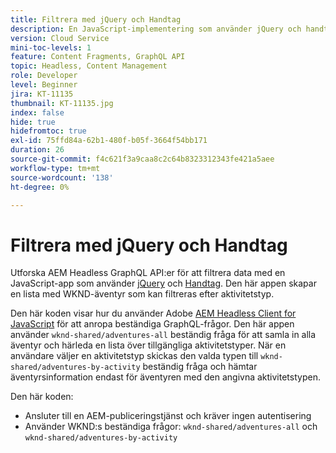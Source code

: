```yaml
---
title: Filtrera med jQuery och Handtag
description: En JavaScript-implementering som använder jQuery och handtag som filtrerar WKND-annonser som ska visas. .
version: Cloud Service
mini-toc-levels: 1
feature: Content Fragments, GraphQL API
topic: Headless, Content Management
role: Developer
level: Beginner
jira: KT-11135
thumbnail: KT-11135.jpg
index: false
hide: true
hidefromtoc: true
exl-id: 75ffd84a-62b1-480f-b05f-3664f54bb171
duration: 26
source-git-commit: f4c621f3a9caa8c2c64b8323312343fe421a5aee
workflow-type: tm+mt
source-wordcount: '138'
ht-degree: 0%

---
```


# Filtrera med jQuery och Handtag

Utforska AEM Headless GraphQL API:er för att filtrera data med en JavaScript-app som använder [jQuery](https://jquery.com/) och [Handtag](https://handlebarsjs.com/). Den här appen skapar en lista med WKND-äventyr som kan filtreras efter aktivitetstyp.

Den här koden visar hur du använder Adobe [AEM Headless Client for JavaScript](https://github.com/adobe/aem-headless-client-js/blob/main/api-reference.md) för att anropa beständiga GraphQL-frågor. Den här appen använder `wknd-shared/adventures-all` beständig fråga för att samla in alla äventyr och härleda en lista över tillgängliga aktivitetstyper. När en användare väljer en aktivitetstyp skickas den valda typen till `wknd-shared/adventures-by-activity` beständig fråga och hämtar äventyrsinformation endast för äventyren med den angivna aktivitetstypen.

Den här koden:

+ Ansluter till en AEM-publiceringstjänst och kräver ingen autentisering
+ Använder WKND:s beständiga frågor: `wknd-shared/adventures-all` och `wknd-shared/adventures-by-activity`
